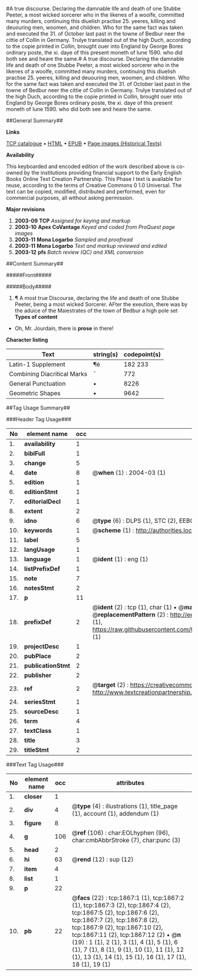#A true discourse. Declaring the damnable life and death of one Stubbe Peeter, a most wicked sorcerer who in the likenes of a woolfe, committed many murders, continuing this diuelish practise 25. yeeres, killing and deuouring men, woomen, and children. Who for the same fact was taken and executed the 31. of October last past in the towne of Bedbur neer the cittie of Collin in Germany. Trulye translated out of the high Duch, according to the copie printed in Collin, brought ouer into England by George Bores ordinary poste, the xi. daye of this present moneth of Iune 1590. who did both see and heare the same.#
A true discourse. Declaring the damnable life and death of one Stubbe Peeter, a most wicked sorcerer who in the likenes of a woolfe, committed many murders, continuing this diuelish practise 25. yeeres, killing and deuouring men, woomen, and children. Who for the same fact was taken and executed the 31. of October last past in the towne of Bedbur neer the cittie of Collin in Germany. Trulye translated out of the high Duch, according to the copie printed in Collin, brought ouer into England by George Bores ordinary poste, the xi. daye of this present moneth of Iune 1590. who did both see and heare the same.

##General Summary##

**Links**

[TCP catalogue](http://www.ota.ox.ac.uk/tcp/)  • 
[HTML](http://tei.it.ox.ac.uk/tcp/Texts-HTML/free/A13/A13085.html)  • 
[EPUB](http://tei.it.ox.ac.uk/tcp/Texts-EPUB/free/A13/A13085.epub) • 
[Page images (Historical Texts)](https://data.historicaltexts.jisc.ac.uk/view?pubId=eebo-99837541e&pageId=eebo-99837541e-1867-1)

**Availability**

This keyboarded and encoded edition of the
	       work described above is co-owned by the institutions
	       providing financial support to the Early English Books
	       Online Text Creation Partnership. This Phase I text is
	       available for reuse, according to the terms of Creative
	       Commons 0 1.0 Universal. The text can be copied,
	       modified, distributed and performed, even for
	       commercial purposes, all without asking permission.

**Major revisions**

1. __2003-09__ __TCP__ *Assigned for keying and markup*
1. __2003-10__ __Apex CoVantage__ *Keyed and coded from ProQuest page images*
1. __2003-11__ __Mona Logarbo__ *Sampled and proofread*
1. __2003-11__ __Mona Logarbo__ *Text and markup reviewed and edited*
1. __2003-12__ __pfs__ *Batch review (QC) and XML conversion*

##Content Summary##

#####Front#####

#####Body#####

1. ¶ A most true Discourse, declaring the life and death of one Stubbe Peeter, being a most wicked Sorcerer.
AFter the exeution, there was by the aduice of the Maiestrates of the town of Bedbur a high pole set
**Types of content**

  * Oh, Mr. Jourdain, there is **prose** in there!

**Character listing**


|Text|string(s)|codepoint(s)|
|---|---|---|
|Latin-1 Supplement|¶é|182 233|
|Combining             Diacritical Marks|̄|772|
|General Punctuation|•|8226|
|Geometric Shapes|▪|9642|

##Tag Usage Summary##

###Header Tag Usage###

|No|element name|occ|attributes|
|---|---|---|---|
|1.|__availability__|1||
|2.|__biblFull__|1||
|3.|__change__|5||
|4.|__date__|8| @__when__ (1) : 2004-03 (1)|
|5.|__edition__|1||
|6.|__editionStmt__|1||
|7.|__editorialDecl__|1||
|8.|__extent__|2||
|9.|__idno__|6| @__type__ (6) : DLPS (1), STC (2), EEBO-CITATION (1), PROQUEST (1), VID (1)|
|10.|__keywords__|1| @__scheme__ (1) : http://authorities.loc.gov/ (1)|
|11.|__label__|5||
|12.|__langUsage__|1||
|13.|__language__|1| @__ident__ (1) : eng (1)|
|14.|__listPrefixDef__|1||
|15.|__note__|7||
|16.|__notesStmt__|2||
|17.|__p__|11||
|18.|__prefixDef__|2| @__ident__ (2) : tcp (1), char (1)  •  @__matchPattern__ (2) : ([0-9\-]+):([0-9IVX]+) (1), (.+) (1)  •  @__replacementPattern__ (2) : http://eebo.chadwyck.com/downloadtiff?vid=$1&page=$2 (1), https://raw.githubusercontent.com/textcreationpartnership/Texts/master/tcpchars.xml#$1 (1)|
|19.|__projectDesc__|1||
|20.|__pubPlace__|2||
|21.|__publicationStmt__|2||
|22.|__publisher__|2||
|23.|__ref__|2| @__target__ (2) : https://creativecommons.org/publicdomain/zero/1.0/ (1), http://www.textcreationpartnership.org/docs/. (1)|
|24.|__seriesStmt__|1||
|25.|__sourceDesc__|1||
|26.|__term__|4||
|27.|__textClass__|1||
|28.|__title__|3||
|29.|__titleStmt__|2||


###Text Tag Usage###

|No|element name|occ|attributes|
|---|---|---|---|
|1.|__closer__|1||
|2.|__div__|4| @__type__ (4) : illustrations (1), title_page (1), account (1), addendum (1)|
|3.|__figure__|8||
|4.|__g__|106| @__ref__ (106) : char:EOLhyphen (96), char:cmbAbbrStroke (7), char:punc (3)|
|5.|__head__|2||
|6.|__hi__|63| @__rend__ (12) : sup (12)|
|7.|__item__|4||
|8.|__list__|1||
|9.|__p__|22||
|10.|__pb__|22| @__facs__ (22) : tcp:1867:1 (1), tcp:1867:2 (1), tcp:1867:3 (2), tcp:1867:4 (2), tcp:1867:5 (2), tcp:1867:6 (2), tcp:1867:7 (2), tcp:1867:8 (2), tcp:1867:9 (2), tcp:1867:10 (2), tcp:1867:11 (2), tcp:1867:12 (2)  •  @__n__ (19) : 1 (1), 2 (1), 3 (1), 4 (1), 5 (1), 6 (1), 7 (1), 8 (1), 9 (1), 10 (1), 11 (1), 12 (1), 13 (1), 14 (1), 15 (1), 16 (1), 17 (1), 18 (1), 19 (1)|

